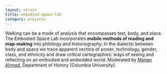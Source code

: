 ```yaml
---
layout: strain
title: embodied-space-lab
category: projects
---
```


Walking can be a mode of analysis that encompasses text, body, and place. The
Embodied Space Lab incorporates **mobile methods of reading and map-making**
into philology and historiography. In the dialectic between body and space we
trace apparent vectors of power, technology, gender, class, and ethnicity and
draw critical cartographies: ways of seeing and reflecting on an embodied and
embedded world. Moderated by [Manan Ahmed][ma], Department of History
(Columbia University).

[ma]: https://history.columbia.edu/faculty/manan-ahmed/
